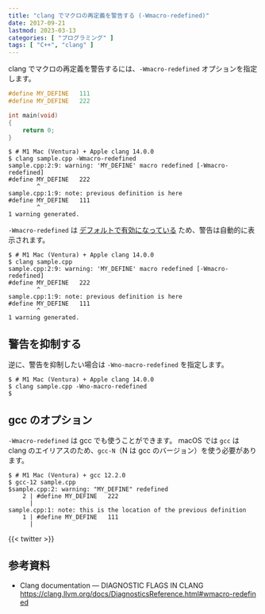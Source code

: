 ```yaml
---
title: "clang でマクロの再定義を警告する (-Wmacro-redefined)"
date: 2017-09-21
lastmod: 2023-03-13
categories: [ "プログラミング" ]
tags: [ "C++", "clang" ]
---
```


clang でマクロの再定義を警告するには、`-Wmacro-redefined` オプションを指定します。

```cpp
#define MY_DEFINE   111
#define MY_DEFINE   222

int main(void)
{
    return 0;
}
```

```console
$ # M1 Mac (Ventura) + Apple clang 14.0.0
$ clang sample.cpp -Wmacro-redefined
sample.cpp:2:9: warning: 'MY_DEFINE' macro redefined [-Wmacro-redefined]
#define MY_DEFINE   222
        ^
sample.cpp:1:9: note: previous definition is here
#define MY_DEFINE   111
        ^
1 warning generated.
```

`-Wmacro-redefined` は [デフォルトで有効になっている](https://clang.llvm.org/docs/DiagnosticsReference.html#wmacro-redefined) ため、警告は自動的に表示されます。

```console
$ # M1 Mac (Ventura) + Apple clang 14.0.0
$ clang sample.cpp
sample.cpp:2:9: warning: 'MY_DEFINE' macro redefined [-Wmacro-redefined]
#define MY_DEFINE   222
        ^
sample.cpp:1:9: note: previous definition is here
#define MY_DEFINE   111
        ^
1 warning generated.
```

## 警告を抑制する

逆に、警告を抑制したい場合は `-Wno-macro-redefined` を指定します。

```console
$ # M1 Mac (Ventura) + Apple clang 14.0.0
$ clang sample.cpp -Wno-macro-redefined
$
```

## gcc のオプション

`-Wmacro-redefined` は gcc でも使うことができます。
macOS では `gcc` は clang のエイリアスのため、`gcc-N`（N は gcc のバージョン）を使う必要があります。

```console
$ # M1 Mac (Ventura) + gcc 12.2.0
$ gcc-12 sample.cpp
$sample.cpp:2: warning: "MY_DEFINE" redefined
    2 | #define MY_DEFINE   222
      | 
sample.cpp:1: note: this is the location of the previous definition
    1 | #define MY_DEFINE   111
      |
```

{{< twitter >}}

## 参考資料

- Clang documentation &mdash; DIAGNOSTIC FLAGS IN CLANG<br />
  <span style="word-break: break-all;">
  https://clang.llvm.org/docs/DiagnosticsReference.html#wmacro-redefined
  </span>
